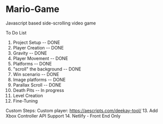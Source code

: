 # Mario-Game
Javascript based side-scrolling video game


To Do List

1. Project Setup -- DONE
2. Player Creation -- DONE
3. Gravity --  DONE
4. Player Movement -- DONE
5. Platforms -- DONE
6. "scroll" the background -- DONE
7. Win scenario -- DONE
8. Image platforms -- DONE
9. Parallax Scroll -- DONE
10. Death Pits -- In progress
11. Level Creation 
12. Fine-Tuning

Custom Steps:
Custom player: https://aescripts.com/deekay-tool/
13. Add Xbox Controller API Support
14. Netlify - Front End Only